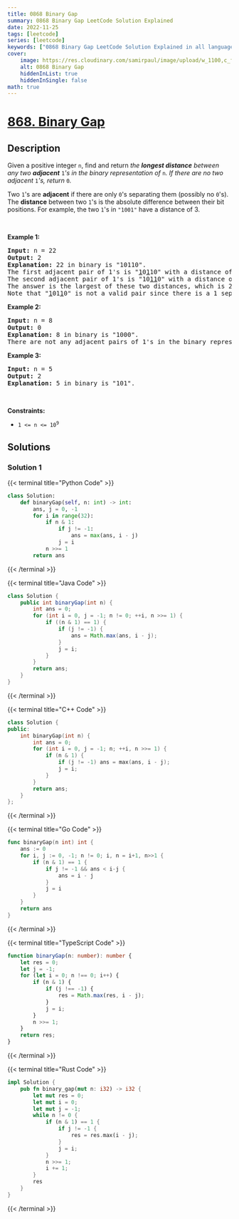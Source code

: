 ```yaml
---
title: 0868 Binary Gap
summary: 0868 Binary Gap LeetCode Solution Explained
date: 2022-11-25
tags: [leetcode]
series: [leetcode]
keywords: ["0868 Binary Gap LeetCode Solution Explained in all languages", "0868 Binary Gap", "LeetCode", "leetcode solution in Python3 C++ Java Go PHP Ruby Swift TypeScript Rust C# JavaScript C", "GeeksforGeeks", "InterviewBit", "Coding Ninjas", "HackerRank", "HackerEarth", "CodeChef", "TopCoder", "AlgoExpert", "freeCodeCamp", "Codeforces", "GitHub", "AtCoder", "Samir Paul"]
cover:
    image: https://res.cloudinary.com/samirpaul/image/upload/w_1100,c_fit,co_rgb:FFFFFF,l_text:Arial_75_bold:0868 Binary Gap - Solution Explained/problem-solving.webp
    alt: 0868 Binary Gap
    hiddenInList: true
    hiddenInSingle: false
math: true
---
```



# [868. Binary Gap](https://leetcode.com/problems/binary-gap)


## Description

<p>Given a positive integer <code>n</code>, find and return <em>the <strong>longest distance</strong> between any two <strong>adjacent</strong> </em><code>1</code><em>&#39;s in the binary representation of </em><code>n</code><em>. If there are no two adjacent </em><code>1</code><em>&#39;s, return </em><code>0</code><em>.</em></p>

<p>Two <code>1</code>&#39;s are <strong>adjacent</strong> if there are only <code>0</code>&#39;s separating them (possibly no <code>0</code>&#39;s). The <b>distance</b> between two <code>1</code>&#39;s is the absolute difference between their bit positions. For example, the two <code>1</code>&#39;s in <code>&quot;1001&quot;</code> have a distance of 3.</p>

<p>&nbsp;</p>
<p><strong class="example">Example 1:</strong></p>

<pre>
<strong>Input:</strong> n = 22
<strong>Output:</strong> 2
<strong>Explanation:</strong> 22 in binary is &quot;10110&quot;.
The first adjacent pair of 1&#39;s is &quot;<u>1</u>0<u>1</u>10&quot; with a distance of 2.
The second adjacent pair of 1&#39;s is &quot;10<u>11</u>0&quot; with a distance of 1.
The answer is the largest of these two distances, which is 2.
Note that &quot;<u>1</u>01<u>1</u>0&quot; is not a valid pair since there is a 1 separating the two 1&#39;s underlined.
</pre>

<p><strong class="example">Example 2:</strong></p>

<pre>
<strong>Input:</strong> n = 8
<strong>Output:</strong> 0
<strong>Explanation:</strong> 8 in binary is &quot;1000&quot;.
There are not any adjacent pairs of 1&#39;s in the binary representation of 8, so we return 0.
</pre>

<p><strong class="example">Example 3:</strong></p>

<pre>
<strong>Input:</strong> n = 5
<strong>Output:</strong> 2
<strong>Explanation:</strong> 5 in binary is &quot;101&quot;.
</pre>

<p>&nbsp;</p>
<p><strong>Constraints:</strong></p>

<ul>
	<li><code>1 &lt;= n &lt;= 10<sup>9</sup></code></li>
</ul>

## Solutions

### Solution 1

<!-- tabs:start -->

{{< terminal title="Python Code" >}}
```python
class Solution:
    def binaryGap(self, n: int) -> int:
        ans, j = 0, -1
        for i in range(32):
            if n & 1:
                if j != -1:
                    ans = max(ans, i - j)
                j = i
            n >>= 1
        return ans
```
{{< /terminal >}}

{{< terminal title="Java Code" >}}
```java
class Solution {
    public int binaryGap(int n) {
        int ans = 0;
        for (int i = 0, j = -1; n != 0; ++i, n >>= 1) {
            if ((n & 1) == 1) {
                if (j != -1) {
                    ans = Math.max(ans, i - j);
                }
                j = i;
            }
        }
        return ans;
    }
}
```
{{< /terminal >}}

{{< terminal title="C++ Code" >}}
```cpp
class Solution {
public:
    int binaryGap(int n) {
        int ans = 0;
        for (int i = 0, j = -1; n; ++i, n >>= 1) {
            if (n & 1) {
                if (j != -1) ans = max(ans, i - j);
                j = i;
            }
        }
        return ans;
    }
};
```
{{< /terminal >}}

{{< terminal title="Go Code" >}}
```go
func binaryGap(n int) int {
	ans := 0
	for i, j := 0, -1; n != 0; i, n = i+1, n>>1 {
		if (n & 1) == 1 {
			if j != -1 && ans < i-j {
				ans = i - j
			}
			j = i
		}
	}
	return ans
}
```
{{< /terminal >}}

{{< terminal title="TypeScript Code" >}}
```ts
function binaryGap(n: number): number {
    let res = 0;
    let j = -1;
    for (let i = 0; n !== 0; i++) {
        if (n & 1) {
            if (j !== -1) {
                res = Math.max(res, i - j);
            }
            j = i;
        }
        n >>= 1;
    }
    return res;
}
```
{{< /terminal >}}

{{< terminal title="Rust Code" >}}
```rust
impl Solution {
    pub fn binary_gap(mut n: i32) -> i32 {
        let mut res = 0;
        let mut i = 0;
        let mut j = -1;
        while n != 0 {
            if (n & 1) == 1 {
                if j != -1 {
                    res = res.max(i - j);
                }
                j = i;
            }
            n >>= 1;
            i += 1;
        }
        res
    }
}
```
{{< /terminal >}}

<!-- tabs:end -->

<!-- end -->
